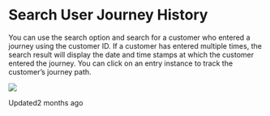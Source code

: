 # Search User Journey History

You can use the search option and search for a customer who entered a journey using the customer ID. If a customer has entered multiple times, the search result will display the date and time stamps at which the customer entered the journey. You can click on an entry instance to track the customer’s journey path.

![](https://files.readme.io/830e2b84627893e715e20155a4ceefc8e55059d19dc16b98efcd9b82969a904c-Search_Customer.gif)

Updated2 months ago